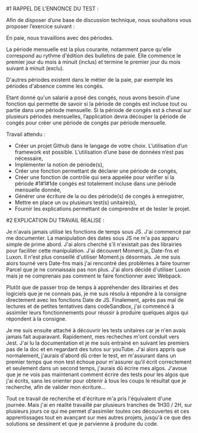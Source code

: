 #1 RAPPEL DE L'ENNONCE DU TEST :

Afin de disposer d’une base de discussion technique, nous souhaitons vous proposer l’exercice suivant :

En paie, nous travaillons avec des périodes.

La période mensuelle est la plus courante, notamment parce qu'elle correspond au rythme d'édition des bulletins de paie.
Elle commence le premier jour du mois à minuit (inclus) et termine le premier jour du mois suivant à minuit (exclu).

D'autres périodes existent dans le métier de la paie, par exemple les périodes d'absence comme les congés.

Etant donné qu'un salarié a posé des congés, nous avons besoin d’une fonction qui permette de savoir si la période de congés est incluse tout ou partie dans une période mensuelle. Si la période de congés est à cheval sur plusieurs périodes mensuelles, l’application devra découper la période de congés pour créer une période de congés par période mensuelle.

Travail attendu :
- Créer un projet Github dans le langage de votre choix. L’utilisation d’un framework est possible. L’utilisation d’une base de données n’est pas nécessaire,
- Implémenter la notion de période(s),
- Créer une fonction permettant de déclarer une période de congés,
- Créer une fonction de contrôle qui sera appelée pour vérifier si la période #1#1#1de congés est totalement incluse dans une période mensuelle donnée,
- Générer une écriture de la ou des période(s) de congés à enregistrer,
- Mettre en place un ou plusieurs test(s) unitaire(s),
- Fournir les explications permettant de comprendre et de tester le projet.


#2 EXPLICATION DU TRAVAIL REALISE :

Je n'avais jamais utilisé les fonctions de temps sous JS. J'ai commencé par me documenter. La manipulation des dates sous JS ne m'a pas apparu simple de prime abord. J'ai alors cherché s'il n'existait pas des librairies pour faciliter cette manipulation. J'ai découvert Moment.js, Date-fns et Luxon. Il n'est plus conseillé d'utiliser Moment.js désormais. Je me suis alors tourné vers Date-fns mais j'ai rencontré des problèmes à faire tourner Parcel que je ne connaissais pas non plus. J'ai alors décidé d'utiliser Luxon mais je ne comprenais pas comment le faire fonctionner avec Webpack.

Plutôt que de passer trop de temps à appréhender des librairies et des logiciels que je ne connais pas, je me suis résolu à répondre à la consigne directement avec les fonctions Date de JS. Finalement, après pas mal de lectures et de petites tentatives dans codeSandbox, j'ai commencé à assimiler leurs fonctionnements pour réussir à produire quelques algos qui répondent à la consigne.

Je me suis ensuite attaché à découvrir les tests unitaires car je n'en avais jamais fait auparavant. Rapidement, mes recheches m'ont conduit vers Jest. J'ai lu la documentation et je me suis entrainé en suivant les premiers pas de la doc et en regardant des tutos sur youTube. J'ai alors appris que normalement, j'aurais d'abord dû créer le test, en m'assurant dans un premier temps que mon test échoue pour m'assurer qu'il écrit correctement et seulement dans un second temps, j'aurais dû écrire mes algos. J'avoue que je ne vois pas maintenant comment écrire des tests pour les algos que j'ai écrits, sans les orienter pour obtenir à tous les coups le résultat que je recherche, afin de valider mon écriture...

Tout ce travail de recherche et d'écriture m'a pris l'équivalent d'une journée. Mais j'ai en réalité travaillé par plusieurs tranches de 1H30 / 2H, sur plusieurs jours ce qui me permet d'assimiler toutes ces découvertes et ces apprentissages tout en avançant sur mes autres projets, jusqu'à ce que des solutions se dessinent et que je parvienne à produire du code.